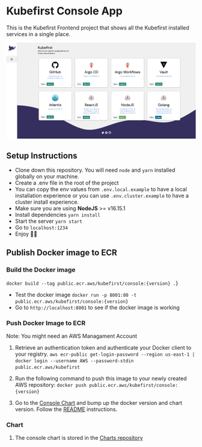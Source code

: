 # Kubefirst Console App

This is the Kubefirst Frontend project that shows all the Kubefirst installed services in a single place.

![ConsoleApp](/images/consoleApp.png)

## Setup Instructions

- Clone down this repository. You will need `node` and `yarn` installed globally on your machine.
- Create a .env file in the root of the project
- You can copy the env values from `.env.local.example` to have a local installation experience or you can use `.env.cluster.example` to have a cluster install experience.
- Make sure you are using **NodeJS** >= v16.15.1
- Install dependencies `yarn install`
- Start the server `yarn start`
- Go to `localhost:1234`
- Enjoy 🥳🎉

## Publish Docker image to ECR

### Build the Docker image

`docker build --tag public.ecr.aws/kubefirst/console:{version} .`}

- Test the docker image `docker run -p 8001:80 -t public.ecr.aws/kubefirst/console:{version}`
- Go to `http://localhost:8001` to see if the docker image is working

### Push Docker Image to ECR

Note: You might need an AWS Managament Account

1. Retrieve an authentication token and authenticate your Docker client to your registry.
   `aws ecr-public get-login-password --region us-east-1 | docker login --username AWS --password-stdin public.ecr.aws/kubefirst`
2. Run the following command to push this image to your newly created AWS repository:
   `docker push public.ecr.aws/kubefirst/console:{version}`

3. Go to the [Console Chart](https://github.com/kubefirst/charts/tree/gh-pages/charts/console) and bump up the docker version and chart version. Follow the [README](https://github.com/kubefirst/charts) instructions.

### Chart

1. The console chart is stored in the [Charts repository](https://github.com/kubefirst/charts)

